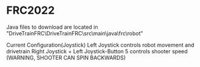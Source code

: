 # FRC2022
Java files to download are located in "DriveTrainFRC\DriveTrainFRC\src\main\java\frc\robot"

Current Configuration(Joystick)
Left Joystick controls robot movement and drivetrain
Right Joystick + Left Joystick-Button 5 controls shooter speed
(WARNING, SHOOTER CAN SPIN BACKWARDS)


